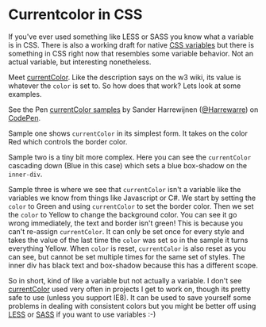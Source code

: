 # Currentcolor in CSS

If you've ever used something like LESS or SASS you know what a variable is in CSS. There is also a working draft for native [CSS variables](http://www.w3.org/TR/css-variables-1/) but there is something in CSS right now that resembles some variable behavior. Not an actual variable, but interesting nonetheless.

Meet [currentColor](http://www.w3.org/wiki/CSS3/Color/currentColor). Like the description says on the w3 wiki, its value is whatever the `color` is set to. So how does that work? Lets look at some examples.

<p data-height="268" data-theme-id="14183" data-slug-hash="gpXOMm" data-default-tab="result" data-user="Harrewarre" class='codepen'>See the Pen <a href='http://codepen.io/Harrewarre/pen/gpXOMm/'>currentColor samples</a> by Sander Harrewijnen (<a href='http://codepen.io/Harrewarre'>@Harrewarre</a>) on <a href='http://codepen.io'>CodePen</a>.</p>
<script async src="//assets.codepen.io/assets/embed/ei.js"></script>

Sample one shows `currentColor` in its simplest form. It takes on the color Red which controls the border color.

Sample two is a tiny bit more complex. Here you can see the `currentColor` cascading down (Blue in this case) which sets a blue box-shadow on the `inner-div`.

Sample three is where we see that `currentColor` isn't a variable like the variables we know from things like Javascript or C#. We start by setting the `color` to Green and using `currentColor` to set the border color. Then we set the `color` to Yellow to change the background color. You can see it go wrong immediately, the text and border isn't green! This is because you can't re-assign `currentColor`. It can only be set once for every style and takes the value of the last time the `color` was set so in the sample it turns everything Yellow. When `color` is reset, `currentColor` is also reset as you can see, but cannot be set multiple times for the same set of styles. The inner div has black text and box-shadow because this has a different scope.

So in short, kind of like a variable but not actually a variable. I don't see [currentColor](http://caniuse.com/#search=currentColor) used very often in projects I get to work on, though its pretty safe to use (unless you support IE8). It can be used to save yourself some problems in dealing with consistent colors but you might be better off using [LESS](http://lesscss.org/) or [SASS](http://sass-lang.com/) if you want to use variables :-)